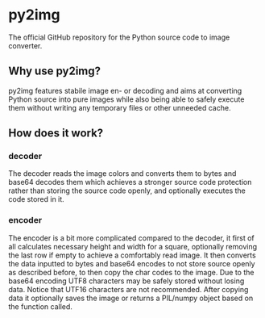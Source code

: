 # py2img
The official GitHub repository for the Python source code to image converter.
## Why use py2img?
py2img features stabile image en- or decoding and aims at converting Python source into pure images while also being able to safely execute them without writing any temporary files or other unneeded cache.
## How does it work?
### decoder
The decoder reads the image colors and converts them to bytes and base64 decodes them which achieves a stronger source code protection rather than storing the source code openly, and optionally executes the code stored in it.
### encoder
The encoder is a bit more complicated compared to the decoder, it first of all calculates necessary height and width for a square, optionally removing the last row if empty to achieve a comfortably read image. It then converts the data inputted to bytes and base64 encodes to not store source openly as described before, to then copy the char codes to the image. Due to the base64 encoding UTF8 characters may be safely stored without losing data. Notice that UTF16 characters are not recommended. After copying data it optionally saves the image or returns a PIL/numpy object based on the function called.
